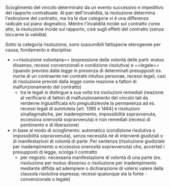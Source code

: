 Scioglimento del vincolo determinato da un evento successivo e impeditivo del rapporto contrattuale.
Al pari dell'invalidità, la risoluzione determina l'estinzione del contratto, ma tra le due categorie vi è una differenza radicale sul piano dogmatico.
Mentre l'invalidità incide sul contratto come atto, la risoluzione incide sul rapporto, cioè sugli effetti del contratto (senza toccarne la validità)

Sotto la categoria risoluzione, sono sussumibili fattispecie eterogenee per causa, fondamento e disciplina:
- ==risoluzione volontaria== (espressione della volontà delle parti: mutuo dissenso, recessi convenzionali e condizione risolutiva) e ==legale== (quando previsto dalla legge in presenza di determinati presupposti es. morte di un contraente nei contratti intuitus personae, recessi legali, casi di risoluzione previsti dalla legge come reazione a fattori di malfunzionamento del contratto)
	- tra le legali si distingue a sua volta tra risoluzioni remediali (reazione al verificarsi di fattori di malfunzionamento del vincolo tali da renderne ingiustificata e/o pregiudizievole la permanenza ad es. recessi legali di autotutela [art. 1385 e 1464] e risoluzioni sinallagmatiche, per inadempimento, impossibilità sopravvenuta, eccessiva onerosità sopravvenuta) e non remediali (recessi di pentimento e di liberazione)
- in base al modo di scioglimento: automatico (condizione risolutiva o impossibilità sopravvenuta), senza necessità nè di interventi giudiziali o di manifestazioni di volontà di parte. Per sentenza (risoluzione giudiziale per inadempimento o eccessiva onerosità sopravvenuta) che, accertati i presupposti di legge, sciolga il contratto
	- per negozio: necessaria manifestazione di volontà di una parte (es. risoluzione per mutuo dissenso o risoluzione per inadempimento mediante diffida ad adempiere o dichiarazione di volersi valere della clausola risolutiva espressa; recessi qualunque sia la fonte - convenzionale o legale)




